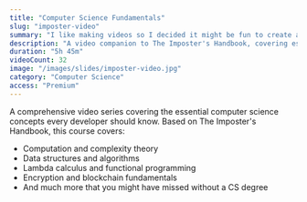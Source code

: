 ```yaml
---
title: "Computer Science Fundamentals"
slug: "imposter-video"
summary: "I like making videos so I decided it might be fun to create a set of videos based on the subjects I learned about writing The Imposter's Handbook."
description: "A video companion to The Imposter's Handbook, covering essential computer science concepts for self-taught programmers."
duration: "5h 45m"
videoCount: 32
image: "/images/slides/imposter-video.jpg"
category: "Computer Science"
access: "Premium"
---
```


A comprehensive video series covering the essential computer science concepts every developer should know. Based on The Imposter's Handbook, this course covers:

- Computation and complexity theory
- Data structures and algorithms
- Lambda calculus and functional programming
- Encryption and blockchain fundamentals
- And much more that you might have missed without a CS degree
